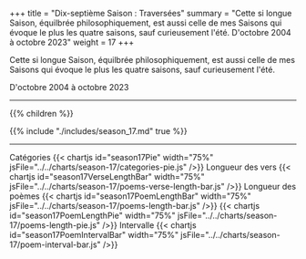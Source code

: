 +++
title = "Dix-septième Saison : Traversées"
summary = "Cette si longue Saison, équilbrée philosophiquement, est aussi celle de mes Saisons qui évoque le plus les quatre saisons, sauf curieusement l'été. D'octobre 2004 à octobre 2023"
weight = 17
+++

Cette si longue Saison, équilbrée philosophiquement, est aussi celle de mes Saisons qui évoque le plus les quatre saisons, sauf curieusement l'été.

D'octobre 2004 à octobre 2023

---
{{% children  %}}

{{% include "./includes/season_17.md" true %}}

---
Catégories
{{< chartjs id="season17Pie" width="75%" jsFile="../../charts/season-17/categories-pie.js" />}}
Longueur des vers
{{< chartjs id="season17VerseLengthBar" width="75%" jsFile="../../charts/season-17/poems-verse-length-bar.js" />}}
Longueur des poèmes
{{< chartjs id="season17PoemLengthBar" width="75%" jsFile="../../charts/season-17/poems-length-bar.js" />}}
{{< chartjs id="season17PoemLengthPie" width="75%" jsFile="../../charts/season-17/poems-length-pie.js" />}}
Intervalle
{{< chartjs id="season17PoemIntervalBar" width="75%" jsFile="../../charts/season-17/poem-interval-bar.js" />}}
